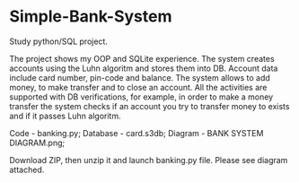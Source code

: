 # Simple-Bank-System
Study python/SQL project.

The project shows my OOP and SQLite experience.
The system creates accounts using the Luhn algoritm and stores them into DB.
Account data include card number, pin-code and balance.
The system allows to add money, to make transfer and to close an account.
All the activities are supported with DB verifications, for example, 
in order to make a money transfer the system checks if an account you try to transfer money to exists and if it passes Luhn algoritm.

Code - banking.py;
Database - card.s3db;
Diagram - BANK SYSTEM DIAGRAM.png;

Download ZIP, then unzip it and launch banking.py file.
Please see diagram attached.
